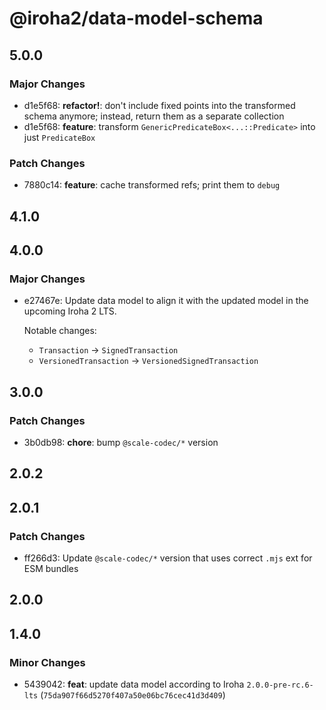 # @iroha2/data-model-schema

## 5.0.0

### Major Changes

- d1e5f68: **refactor!**: don't include fixed points into the transformed schema anymore; instead, return them as a separate collection
- d1e5f68: **feature**: transform `GenericPredicateBox<...::Predicate>` into just `PredicateBox`

### Patch Changes

- 7880c14: **feature**: cache transformed refs; print them to `debug`

## 4.1.0

## 4.0.0

### Major Changes

- e27467e: Update data model to align it with the updated model in the upcoming Iroha 2 LTS.

  Notable changes:

  - `Transaction` → `SignedTransaction`
  - `VersionedTransaction` → `VersionedSignedTransaction`

## 3.0.0

### Patch Changes

- 3b0db98: **chore**: bump `@scale-codec/*` version

## 2.0.2

## 2.0.1

### Patch Changes

- ff266d3: Update `@scale-codec/*` version that uses correct `.mjs` ext for ESM bundles

## 2.0.0

## 1.4.0

### Minor Changes

- 5439042: **feat**: update data model according to Iroha `2.0.0-pre-rc.6-lts` (`75da907f66d5270f407a50e06bc76cec41d3d409`)
